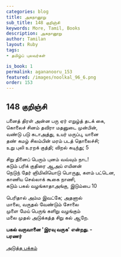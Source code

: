 ```yaml
---
categories: blog
title: அகநானூறு 
sub_title: 148 குறிஞ்சி
keywords: More, Tamil, Books
description: அகநானூறு 
author: Tamilan
layout: Ruby
tags:
- தமிழ்ப் புலவர்கள் 

is_book: 1
permalink: agananooru_153
featured: /images/noolkal_96_6.png
order: 153
---
```



## 148 குறிஞ்சி

பனைத் திரள் அன்ன பரு ஏர் எறுழ்த் தடக் கை,  
கொலைச் சினம் தவிரா மதனுடை முன்பின்,  
வண்டு படு கடாஅத்து, உயர் மருப்பு, யானை  
தண் கமழ் சிலம்பின் மரம் படத் தொலைச்சி;  
உறு புலி உரறக் குத்தி; விறல் கடிந்து; 5

சிறு தினைப் பெரும் புனம் வவ்வும் நாட!  
கடும் பரிக் குதிரை ஆஅய் எயினன்  
நெடுந் தேர் ஞிமிலியொடு பொருது, களம் பட்டென,  
காணிய செல்லாக் கூகை நாணி,  
கடும் பகல் வழங்காதாஅங்கு, இடும்பை 10

பெரிதால் அம்ம இவட்கே; அதனால்  
மாலை, வருதல் வேண்டும் சோலை  
முளை மேய் பெருங் களிறு வழங்கும்  
மலை முதல் அடுக்கத்த சிறு கல் ஆறே.

**பகல் வருவானை 'இரவு வருக' என்றது. -  
பரணர்**

[அடுத்த பக்கம்](agananooru_154)